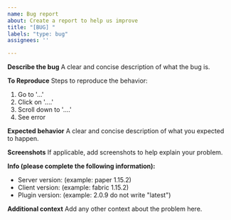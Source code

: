 ```yaml
---
name: Bug report
about: Create a report to help us improve
title: "[BUG] "
labels: "type: bug"
assignees: ''

---
```


**Describe the bug**
A clear and concise description of what the bug is.

**To Reproduce**
Steps to reproduce the behavior:
1. Go to '...'
2. Click on '....'
3. Scroll down to '....'
4. See error

**Expected behavior**
A clear and concise description of what you expected to happen.

**Screenshots**
If applicable, add screenshots to help explain your problem.

**Info (please complete the following information):**
 - Server version: (example: paper 1.15.2)
 - Client version: (example: fabric 1.15.2)
 - Plugin version: (example: 2.0.9 do not write "latest")

**Additional context**
Add any other context about the problem here.
